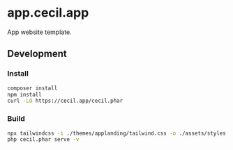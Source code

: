 # app.cecil.app

App website template.

## Development

### Install

```bash
composer install
npm install
curl -LO https://cecil.app/cecil.phar
```

### Build

```bash
npx tailwindcss -i ./themes/applanding/tailwind.css -o ./assets/styles.css --watch
php cecil.phar serve -v
```

